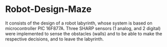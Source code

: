 # Robot-Design-Maze
It consists of the design of a robot labyrinth, whose system is based on microcontroller PIC 16F877A. Three SHARP sensors (1 analog, and 2 digital) were implemented to sense the obstacles (walls) and to be able to make the respective decisions, and to leave the labyrinth.
